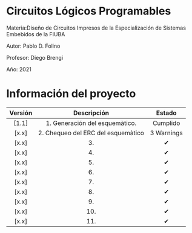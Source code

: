 # Circuitos Lógicos Programables
Materia:Diseño de Circuitos Impresos de la Especialización de Sistemas Embebidos de la FIUBA

Autor: Pablo D. Folino

Profesor: Diego Brengi

Año: 2021

# Información del proyecto

| Versión | Descripción | Estado |
| :-: | :-: | :-: |
[1.1] | 1. Generación del esquemàtico.| Cumplido |
[x.x] | 2. Chequeo del ERC del esquemàtico | 3 Warnings|
[x.x] | 3.    | ✔ |
[x.x] | 4.    | ✔ |
[x.x] | 5.    | ✔ |
[x.x] | 6.    | ✔ |
[x.x] | 7.    | ✔ |
[x.x] | 8.    | ✔ |
[x.x] | 9.    | ✔ |
[x.x] | 10.   | ✔ |
[x.x] | 11.   | ✔ |
